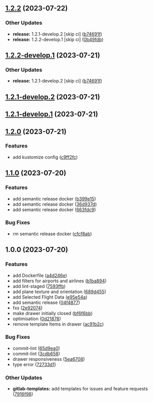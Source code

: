## [1.2.2](https://gitlab.com/dev6645326/react-flight-tracker/compare/v1.2.1...v1.2.2) (2023-07-22)


### Other Updates

* **release:** 1.2.1-develop.2 [skip ci] ([b74691f](https://gitlab.com/dev6645326/react-flight-tracker/commit/b74691f473d1689ce9c731db0977d78b230a7249))
* **release:** 1.2.2-develop.1 [skip ci] ([0b49fdb](https://gitlab.com/dev6645326/react-flight-tracker/commit/0b49fdbf8de20a83100c20f6d43a5d0e0ba69353))

## [1.2.2-develop.1](https://gitlab.com/dev6645326/react-flight-tracker/compare/v1.2.1...v1.2.2-develop.1) (2023-07-21)


### Other Updates

* **release:** 1.2.1-develop.2 [skip ci] ([b74691f](https://gitlab.com/dev6645326/react-flight-tracker/commit/b74691f473d1689ce9c731db0977d78b230a7249))

## [1.2.1-develop.2](https://gitlab.com/dev6645326/react-flight-tracker/compare/v1.2.1-develop.1...v1.2.1-develop.2) (2023-07-21)

## [1.2.1-develop.1](https://gitlab.com/dev6645326/react-flight-tracker/compare/v1.2.0...v1.2.1-develop.1) (2023-07-21)

## [1.2.0](https://gitlab.com/dev6645326/react-flight-tracker/compare/v1.1.0...v1.2.0) (2023-07-21)


### Features

* add kustomize config ([c9ff2fc](https://gitlab.com/dev6645326/react-flight-tracker/commit/c9ff2fcf123ebf09998e5cb238e66e6b5fd5b003))

## [1.1.0](https://gitlab.com/dev6645326/react-flight-tracker/compare/v1.0.0...v1.1.0) (2023-07-20)


### Features

* add semantic release docker ([b399e15](https://gitlab.com/dev6645326/react-flight-tracker/commit/b399e15daa6c510ad8752cc6107e16658712c51c))
* add semantic release docker ([36d937d](https://gitlab.com/dev6645326/react-flight-tracker/commit/36d937d59962703d06d6f22cc59ddb4a0fd4a15d))
* add semantic release docker ([663fdc9](https://gitlab.com/dev6645326/react-flight-tracker/commit/663fdc94408b09410ad7babea17e8c90d24007c3))


### Bug Fixes

* rm semantic release docker ([cfcf8ab](https://gitlab.com/dev6645326/react-flight-tracker/commit/cfcf8abe39c81c2263ca2bb544ca62c7b28efbdb))

## 1.0.0 (2023-07-20)


### Features

* add Dockerfile ([a4d246e](https://gitlab.com/dev6645326/react-flight-tracker/commit/a4d246e3e958a6c77a9bdef8b6861cde7eba9ddf))
* add filters for airports and airlines ([b1ba894](https://gitlab.com/dev6645326/react-flight-tracker/commit/b1ba8941bc3b382fd68411cf7cdc520e6f660029))
* add lint-staged ([7593ffb](https://gitlab.com/dev6645326/react-flight-tracker/commit/7593ffb62c0e8e864d57cc03170be6a7efe066a9))
* add plane texture and orientation ([689d455](https://gitlab.com/dev6645326/react-flight-tracker/commit/689d4556fb82d4783f7ae533c20bc7f14ee540f4))
* add Selected Flight Data ([e95e54a](https://gitlab.com/dev6645326/react-flight-tracker/commit/e95e54a1a3347c1230113c7b5993af416d1e2ae1))
* add semantic release ([04f4877](https://gitlab.com/dev6645326/react-flight-tracker/commit/04f4877f7c32186080ad07f04aa6043953d96f67))
* fxs ([2e92074](https://gitlab.com/dev6645326/react-flight-tracker/commit/2e92074072405e082758324b3c39c14c6d426924))
* make drawer initially closed ([bf6f6bb](https://gitlab.com/dev6645326/react-flight-tracker/commit/bf6f6bb094b848b140a0b7eb43d59fa2eb641cfa))
* optimisation ([0d21878](https://gitlab.com/dev6645326/react-flight-tracker/commit/0d218786eb9be2b6426c581024b6fd3712b36add))
* remove template Items in drawer ([ac91b2c](https://gitlab.com/dev6645326/react-flight-tracker/commit/ac91b2c80edefb752c9c191624d56ebd1a7232ed))


### Bug Fixes

* commit-lint ([65d9ea0](https://gitlab.com/dev6645326/react-flight-tracker/commit/65d9ea0df807728a1233e1138373b811ecb25039))
* commit-lint ([3cdb658](https://gitlab.com/dev6645326/react-flight-tracker/commit/3cdb65818ff5df094b1d8d6fc126ef4f0a9a760b))
* drawer responsiveness ([5ea6708](https://gitlab.com/dev6645326/react-flight-tracker/commit/5ea670899d623e47fdc8afddcdf884417bff23d4))
* type error ([72733d1](https://gitlab.com/dev6645326/react-flight-tracker/commit/72733d15605ae9c32271f9c554c59a2835f6ec3d))


### Other Updates

* **gitlab-templates:** add templates for issues and feature requests ([7916f98](https://gitlab.com/dev6645326/react-flight-tracker/commit/7916f986bdd2615dc4779ec866229af455e92fe3))
